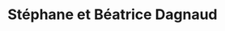 ---
title: "Stéphane et Béatrice Dagnaud"
url: /bain-de-bretagne/stephane-et-beatrice-dagnaud/
shop: Bäckerei
---